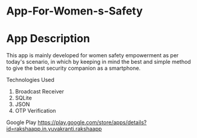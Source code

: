 # App-For-Women-s-Safety

# App Description
This app is mainly developed for women safety empowerment as per today's scenario, in which by keeping in mind the best and simple method to give the best security companion as a smartphone.

Technologies Used
1. Broadcast Receiver
2. SQLite
3. JSON
4. OTP Verification

Google Play
https://play.google.com/store/apps/details?id=rakshaapp.in.yuvakranti.rakshaapp
